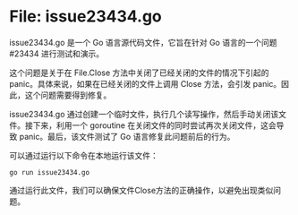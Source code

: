 # File: issue23434.go

issue23434.go 是一个 Go 语言源代码文件，它旨在针对 Go 语言的一个问题 #23434 进行测试和演示。

这个问题是关于在 File.Close 方法中关闭了已经关闭的文件的情况下引起的 panic。具体来说，如果在已经关闭的文件上调用 Close 方法，会引发 panic。因此，这个问题需要得到修复。

issue23434.go 通过创建一个临时文件，执行几个读写操作，然后手动关闭该文件。接下来，利用一个 goroutine 在关闭文件的同时尝试再次关闭文件，这会导致 panic。最后，该文件测试了 Go 语言修复此问题前后的行为。

可以通过运行以下命令在本地运行该文件：

```
go run issue23434.go
```

通过运行此文件，我们可以确保文件Close方法的正确操作，以避免出现类似问题。

